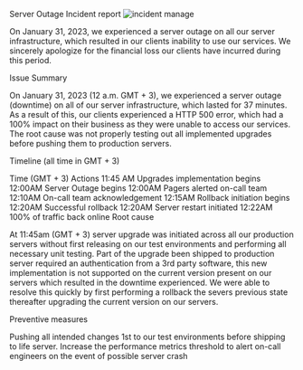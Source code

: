 Server Outage Incident report
![incident manage](https://github.com/Robson-Ali/alx-system_engineering-devops/assets/99282807/db4267ec-3d44-4b53-9c9b-e92165b64ae8)

On January 31, 2023, we experienced a server outage on all our server infrastructure, which resulted in our clients inability to use our services. We sincerely apologize for the financial loss our clients have incurred during this period.

Issue Summary


On January 31, 2023 (12 a.m. GMT + 3), we experienced a server outage (downtime) on all of our server infrastructure, which lasted for 37 minutes. As a result of this, our clients experienced a HTTP 500 error, which had a 100% impact on their business as they were unable to access our services. The root cause was not properly testing out all implemented upgrades before pushing them to production servers.

Timeline (all time in GMT + 3)


Time (GMT + 3)	Actions
11:45 AM	Upgrades implementation begins
12:00AM	Server Outage begins
12:00AM	Pagers alerted on-call team
12:10AM	On-call team acknowledgement
12:15AM	Rollback initiation begins
12:20AM	Successful rollback
12:20AM	Server restart initiated
12:22AM	100% of traffic back online
Root cause


At 11:45am (GMT + 3) server upgrade was initiated across all our production servers without first releasing on our test environments and performing all necessary unit testing. Part of the upgrade been shipped to production server required an authentication from a 3rd party software, this new implementation is not supported on the current version present on our servers which resulted in the downtime experienced. We were able to resolve this quickly by first performing a rollback the severs previous state thereafter upgrading the current version on our servers.

Preventive measures


Pushing all intended changes 1st to our test environments before shipping to life server.
Increase the performance metrics threshold to alert on-call engineers on the event of possible server crash
